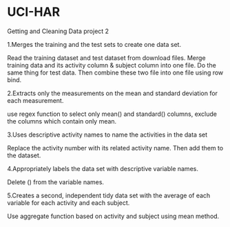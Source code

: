 UCI-HAR
=======

Getting and Cleaning Data project 2


1.Merges the training and the test sets to create one data set. 
  
  Read the training dataset and test dataset from download files. Merge training data and its activity column & subject column into one file. Do the same thing for test data. Then combine these two file into one file using row bind.
  
2.Extracts only the measurements on the mean and standard deviation for each measurement. 
  
  use regex function to select only mean() and standard() columns, exclude the columns which contain only mean.
  
3.Uses descriptive activity names to name the activities in the data set
  
  Replace the activity number with its related activity name. Then add them to the dataset.
  
4.Appropriately labels the data set with descriptive variable names. 
  
  Delete () from the variable names.

5.Creates a second, independent tidy data set with the average of each variable for each activity and each subject. 
  
  Use aggregate function based on activity and subject using mean method.
